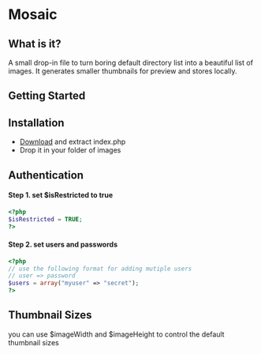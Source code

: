 Mosaic
============

What is it?
--------------------------------------

A small drop-in file to turn boring default directory list into a beautiful list of images. It generates smaller thumbnails for preview and stores locally.

Getting Started
--------------------------------------

Installation
--------------------------------------

- [Download](https://github.com/tahirkhan/mosaic/archive/master.zip) and extract index.php
- Drop it in your folder of images

Authentication
--------------------------------------

#### Step 1. set $isRestricted to true

```php
<?php
$isRestricted = TRUE;
?>
```

#### Step 2. set users and passwords

```php
<?php
// use the following format for adding mutiple users 
// user => password
$users = array("myuser" => "secret");
?>
```

Thumbnail Sizes
--------------------------------------

you can use $imageWidth and $imageHeight to control the default thumbnail sizes
